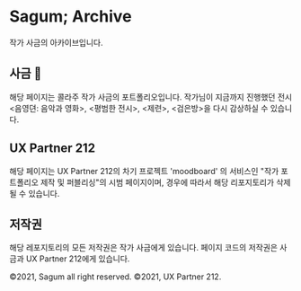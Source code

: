 # Sagum; Archive

작가 사금의 아카이브입니다.

## 사금 🎨

해당 페이지는 콜라주 작가 사금의 포트폴리오입니다.
작가님이 지금까지 진행했던 전시 <음영뎐: 음악과 영화>, <평범한 전시>, <제련>, <검은방>을 다시 감상하실 수 있습니다.

## UX Partner 212

해당 페이지는 UX Partner 212의 차기 프로젝트 'moodboard' 의 서비스인
"작가 포트폴리오 제작 및 퍼블리싱"의 시범 페이지이며, 경우에 따라서 해당 리포지토리가 삭제될 수 있습니다.

## 저작권

해당 레포지토리의 모든 저작권은 작가 사금에게 있습니다.
페이지 코드의 저작권은 사금과 UX Partner 212에게 있습니다.

©2021, Sagum all right reserved.
©2021, UX Partner 212.
